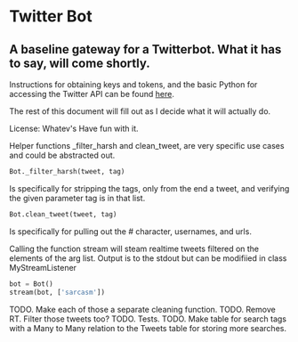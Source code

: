 # Twitter Bot

## A baseline gateway for a Twitterbot.  What it has to say, will come shortly.

Instructions for obtaining keys and tokens, and the basic Python for accessing the Twitter API can be found [here](http://www.dototot.com/how-to-write-a-twitter-bot-with-python-and-tweepy/).


The rest of this document will fill out as I decide what it will actually do.

License:  Whatev's  Have fun with it.


Helper functions _filter_harsh and clean_tweet, are very specific use cases and could be abstracted out.

```python
Bot._filter_harsh(tweet, tag)
```
Is specifically for stripping the tags, only from the end a tweet, and verifying the given parameter tag is in that list.

```python
Bot.clean_tweet(tweet, tag)
```
Is specifically for pulling out the # character, usernames, and urls.


Calling the function stream will steam realtime tweets filtered on the elements
of the arg list.  Output is to the stdout but can be modifiied in class MyStreamListener

```python
bot = Bot()
stream(bot, ['sarcasm'])
```

TODO.  Make each of those a separate cleaning function.
TODO.  Remove RT.  Filter those tweets too?
TODO.  Tests.
TODO.  Make table for search tags with a Many to Many relation to the Tweets table for storing more searches.